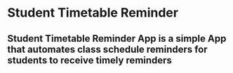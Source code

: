 # Student Timetable Reminder

## Student Timetable Reminder App is a simple App that automates class schedule reminders for students to receive timely reminders
